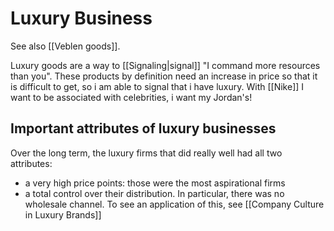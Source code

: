 # Luxury Business

See also [[Veblen goods]].

Luxury goods are a way to [[Signaling|signal]] "I command more resources than you". 
These products by definition need an increase in price so that it is difficult to get, so i am able to signal that i have luxury. 
With [[Nike]] I want to be associated with celebrities, i want my Jordan's!


## Important attributes of luxury businesses

Over the long term, the luxury firms that did really well had all two attributes:
- a very high price points: those were the most aspirational firms
- a total control over their distribution. In particular, there was no wholesale channel.
To see an application of this, see [[Company Culture in Luxury Brands]]

